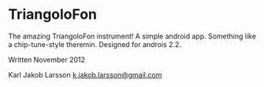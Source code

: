 TriangoloFon
============

The amazing TriangoloFon instrument!
A simple android app. Something like a chip-tune-style theremin.
Designed for androis 2.2.

Written November 2012

Karl Jakob Larsson
k.jakob.larsson@gmail.com

